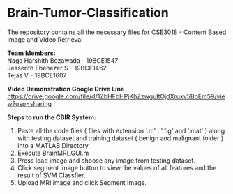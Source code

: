 # Brain-Tumor-Classification

The repository contains all the necessary files for CSE3018 - Content Based Image and Video Retrieval

<b>Team Members:</b><br>
Naga Harshith Bezawada - 19BCE1547
<br>Jessenth Ebenezer S - 19BCE1462
<br>Tejas V - 19BCE1607

<b>Video Demonstration Google Drive Line</b>
https://drive.google.com/file/d/1ZbHFbHPjKhZzwgultOjdXruxv5BoEm59/view?usp=sharing

<b>Steps to run the CBIR System:</b>

1. Paste all the code files ( files with extension '.m' , '.fig' and '.mat' ) along with testing dataset and training dataset ( benign and malignant folder ) into a MATLAB Directory.
2. Execute BrainMRI_GUI.m
4. Press load image and choose any image from testing dataset.
5. Click segment image button to view the values of all features and the result of SVM Classfier.
6. Upload MRI image and click Segment Image.
